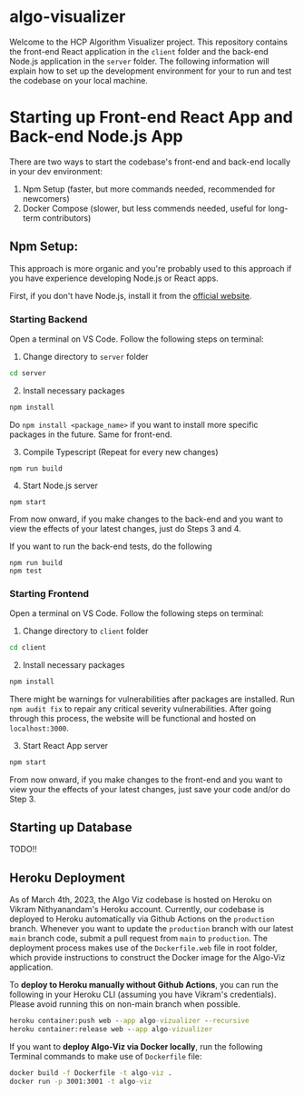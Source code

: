 # algo-visualizer

Welcome to the HCP Algorithm Visualizer project. This repository contains the front-end React application in the `client` folder and the back-end Node.js application in the `server` folder. The following information will explain how to set up the development environment for your to run and test the codebase on your local machine.

# Starting up Front-end React App and Back-end Node.js App

There are two ways to start the codebase's front-end and back-end locally in your dev environment:
1. Npm Setup (faster, but more commands needed, recommended for newcomers)
2. Docker Compose (slower, but less commends needed, useful for long-term contributors)

## **Npm Setup**:

This approach is more organic and you're probably used to this approach if you have experience developing Node.js or React apps.

First, if you don't have Node.js, install it from the [official website](https://nodejs.org/en/).

### Starting Backend

Open a terminal on VS Code. Follow the following steps on terminal:

1. Change directory to `server` folder

```cmd
cd server
```

2. Install necessary packages

```cmd
npm install
```
Do `npm install <package_name>` if you want to install more specific packages in the future. Same for front-end.

3. Compile Typescript (Repeat for every new changes)

```
npm run build
```

4. Start Node.js server

```
npm start
```

From now onward, if you make changes to the back-end and you want to view the effects of your latest changes, just do Steps 3 and 4.

If you want to run the back-end tests, do the following
```
npm run build
npm test
```

### Starting Frontend

Open a terminal on VS Code. Follow the following steps on terminal:

1. Change directory to `client` folder

```cmd
cd client
```

2. Install necessary packages

```cmd
npm install
```

There might be warnings for vulnerabilities after packages are installed. Run `npm audit fix` to repair any critical severity vulnerabilities. After going through this process, the website will be functional and hosted on `localhost:3000`.

3. Start React App server

```cmd
npm start
```

From now onward, if you make changes to the front-end and you want to view your the effects of your latest changes, just save your code and/or do Step 3.


## Starting up Database

TODO!!

## Heroku Deployment

As of March 4th, 2023, the Algo Viz codebase is hosted on Heroku on Vikram Nithyanandam's Heroku account.
Currently, our codebase is deployed to Heroku automatically via Github Actions on the `production` branch. Whenever you want to update the `production` branch with our latest `main` branch code, submit a pull request from `main` to `production`. The deployment process makes use of the `Dockerfile.web` file in root folder, which provide instructions to construct the Docker image for the Algo-Viz application.

To **deploy to Heroku manually without Github Actions**, you can run the following in your Heroku CLI (assuming you have Vikram's credentials). Please avoid running this on non-main branch when possible.

```cmd
heroku container:push web --app algo-vizualizer --recursive
heroku container:release web --app algo-vizualizer
```

If you want to **deploy Algo-Viz via Docker locally**, run the following Terminal commands to make use of `Dockerfile` file:

```cmd
docker build -f Dockerfile -t algo-viz .
docker run -p 3001:3001 -t algo-viz
```